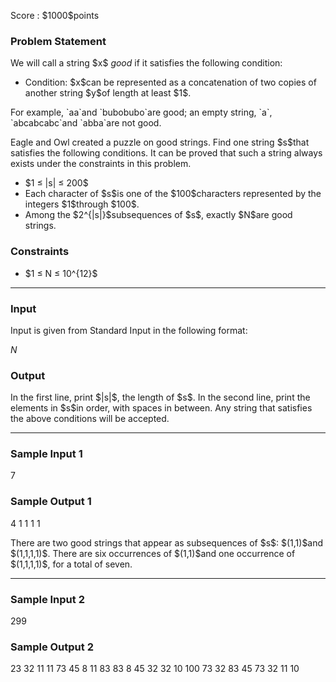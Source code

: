 
<div>

<span>

<span>

<p>
Score : $1000$points
</p>

<div>

<section>

### **Problem Statement**

<p>
We will call a string $x$
<em>
good
</em>
if it satisfies the following condition:
</p>

<ul>

<li>
Condition: $x$can be represented as a concatenation of two copies of another string $y$of length at least $1$.
</li>

</ul>

<p>
For example, `aa`and `bubobubo`are good; an empty string, `a`, `abcabcabc`and `abba`are not good.
</p>

<p>
Eagle and Owl created a puzzle on good strings.
Find one string $s$that satisfies the following conditions. It can be proved that such a string always exists under the constraints in this problem.
</p>

<ul>

<li>
$1 ≤ |s| ≤ 200$
</li>

<li>
Each character of $s$is one of the $100$characters represented by the integers $1$through $100$.
</li>

<li>
Among the $2^{|s|}$subsequences of $s$, exactly $N$are good strings.
</li>

</ul>

</section>

</div>

<div>

<section>

### **Constraints**

<ul>

<li>
$1 ≤ N ≤ 10^{12}$
</li>

</ul>

</section>

</div>

---

<div>

<div>

<section>

### **Input**

<p>
Input is given from Standard Input in the following format:
</p>

<div>

$N$
</div>

</section>

</div>

<div>

<section>

### **Output**

<p>
In the first line, print $|s|$, the length of $s$.
In the second line, print the elements in $s$in order, with spaces in between. Any string that satisfies the above conditions will be accepted.
</p>

</section>

</div>

</div>

---

<div>

<section>

### **Sample Input 1**

<div>

7

</div>

</section>

</div>

<div>

<section>

### **Sample Output 1**

<div>

4
1 1 1 1

</div>

<p>
There are two good strings that appear as subsequences of $s$: $(1,1)$and $(1,1,1,1)$. There are six occurrences of $(1,1)$and one occurrence of $(1,1,1,1)$, for a total of seven.
</p>

</section>

</div>

---

<div>

<section>

### **Sample Input 2**

<div>

299

</div>

</section>

</div>

<div>

<section>

### **Sample Output 2**

<div>

23
32 11 11 73 45 8 11 83 83 8 45 32 32 10 100 73 32 83 45 73 32 11 10

</div>

</section>

</div>

</span>

</span>

</div>
